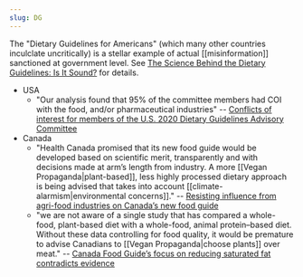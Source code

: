 ```yaml
---
slug: DG
---
```


The "Dietary Guidelines for Americans" (which many other countries inculclate uncritically) is a stellar example of actual [[misinformation]] sanctioned at government level. See [The Science Behind the Dietary Guidelines: Is It Sound?](https://www.nutritioncoalition.us/science-not-settled) for details.


- USA
  - "Our analysis found that 95% of the committee members had COI with the food, and/or pharmaceutical industries" -- [Conflicts of interest for members of the U.S. 2020 Dietary Guidelines Advisory Committee](https://www.cambridge.org/core/journals/public-health-nutrition/article/conflicts-of-interest-for-members-of-the-us-2020-dietary-guidelines-advisory-committee/843992D8901540296BCEB43D716C1497)
- Canada
  - "Health Canada promised that its new food guide would be developed based on scientific merit, transparently and with decisions made at arm’s length from industry.  A more [[Vegan Propaganda|plant-based]], less highly processed dietary approach is being advised that takes into account [[climate-alarmism|environmental concerns]]." -- [Resisting influence from agri-food industries on Canada’s new food guide](https://www.ncbi.nlm.nih.gov/pmc/articles/PMC5903885/)
  - "we are not aware of a single study that has compared a whole-food, plant-based diet with a whole-food, animal protein–based diet. Without these data controlling for food quality, it would be premature to advise Canadians to [[Vegan Propaganda|choose plants]] over meat." -- [Canada Food Guide’s focus on reducing saturated fat contradicts evidence](https://www.ncbi.nlm.nih.gov/pmc/articles/PMC6148650/)